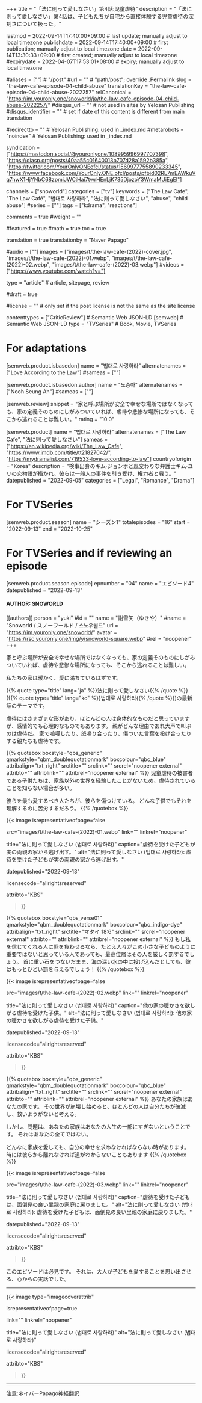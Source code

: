 +++
title = "「法に則って愛しなさい」第4話:児童虐待"
description = "「法に則って愛しなさい」第4話は、子どもたちが自宅から直接体験する児童虐待の深刻さについて扱った。"

lastmod = 2022-09-14T17:40:00+09:00                 # last update; manually adjust to local timezone
publishdate = 2022-09-14T17:40:00+09:00             # first publication; manually adjust to local timezone
date = 2022-09-14T13:30:33+09:00                    # first created; manually adjust to local timezone
#expirydate = 2022-04-07T17:53:01+08:00              # expiry; manually adjust to local timezone

#aliases = [""]                                        # "/post"
#url = ""                                              # "path/post"; override .Permalink
slug = "the-law-cafe-episode-04-child-abuse"
translationKey = "the-law-cafe-episode-04-child-abuse-2022257"
relCanonical = "https://im.youronly.one/snoworld/ja/the-law-cafe-episode-04-child-abuse-2022257/"
#disqus_url = ""                                       # not used in sites by Yelosan Publishing
#disqus_identifier = ""                                # set if date of this content is different from main translation

#redirectto = ""                                       # Yelosan Publishing: used in _index.md
#metarobots = "noindex"                                # Yelosan Publishing: used in _index.md

syndication = ["https://mastodon.social/@youronlyone/108995996997707398", "https://diasp.org/posts/40aa55c01640013b707d28a1592b385a", "https://twitter.com/YourOnlyONEofcl/status/1569977755890233345", "https://www.facebook.com/YourOnly.ONE.ofcl/posts/pfbid02RL7mEAWkuVq7nwX1HjYNbC68zpmiJWCjHai7twrHEnLjK735DjozoY3WmaMUiEgEl"]

channels = ["snoworld"]
categories = ["tv"]
keywords = ["The Law Cafe", "The Law Café", "법대로 사랑하라", "法に則って愛しなさい", "abuse", "child abuse"]
#series = [""]
tags = ["kdrama", "reactions"]

comments = true
#weight = ""

#featured = true
#math = true
toc = true

translation = true
translationby = "Naver Papago"

#audio = [""]
images = ["images/t/the-law-cafe-(2022)-cover.jpg", "images/t/the-law-cafe-(2022)-01.webp", "images/t/the-law-cafe-(2022)-02.webp", "images/t/the-law-cafe-(2022)-03.webp"]
#videos = ["https://www.youtube.com/watch?v="]

type = "article"                                             # article, sitepage, review

#draft = true

#license = ""                                          # only set if the post license is not the same as the site license

contenttypes = ["CriticReview"]                                                   # Semantic Web JSON-LD
[semweb]                                                              # Semantic Web JSON-LD
  type = "TVSeries"                                                           # Book, Movie, TVSeries

# For adaptations
[semweb.product.isbasedon]
  name = "법대로 사랑하라"
  alternatenames = ["Love According to the Law"]
  #sameas = [""]

[semweb.product.isbasedon.author]
  name = "노승아"
  alternatenames = ["Nooh Seung Ah"]
  #sameas = [""]

[semweb.review]
  snippet = "家と呼ぶ場所が安全で幸せな場所ではなくなっても、家の定義そのものにしがみついていれば、虐待や悲惨な場所になっても、そこから逃れることは難しい。"
  rating = "10.0"

[semweb.product]
  name = "법대로 사랑하라"
  alternatenames = ["The Law Cafe", "法に則って愛しなさい"]
  sameas = ["https://en.wikipedia.org/wiki/The_Law_Cafe", "https://www.imdb.com/title/tt21827042/", "https://mydramalist.com/719533-love-according-to-law"]
  countryoforigin = "Korea"
  description = "検事出身のキム·ジョンホと風変わりな弁護士キム·ユリの恋物語が描かれ、彼らは一般人の事件を引き受け、権力者と戦う。"
  datepublished = "2022-09-05"
  categories = ["Legal", "Romance", "Drama"]

# For TVSeries
[semweb.product.season]
  name = "シーズン1"
  totalepisodes = "16"
  start = "2022-09-13"
  end = "2022-10-25"

# For TVSeries and if reviewing an episode
[semweb.product.season.episode]
  epnumber = "04"
  name = "エピソード4"
  datepublished = "2022-09-13"

#### AUTHOR: SNOWORLD ####
[[authors]]
  person = "yuki"
  #id = ""
  name = "謝雪矢（ゆきや）"
  #name = "Snoworld / スノーワールド / 스노우월드"
  url = "https://im.youronly.one/snoworld/"
  avatar = "https://rsc.youronly.one/img/y/snoworld-square.webp"
  #rel = "noopener"
+++

家と呼ぶ場所が安全で幸せな場所ではなくなっても、家の定義そのものにしがみついていれば、虐待や悲惨な場所になっても、そこから逃れることは難しい。

<!--more-->

私たちの家は暖かく、愛に満ちているはずです。

{{% quote type="title" lang="ja" %}}法に則って愛しなさい{{% /quote %}} ({{% quote type="title" lang="ko" %}}법대로 사랑하라{{% /quote %}})の最新話のテーマです。

虐待にはさまざまな形があり、ほとんどの人は身体的なものだと思っていますが、感情的でも心理的なものでもあります。 親がどんな理由であれ大声で叫ぶのは虐待だ。 家で喧嘩したり、怒鳴り合ったり、傷ついた言葉を投げ合ったりする親たちも虐待です。

{{% quotebox boxstyle="qbs_generic" qmarkstyle="qbm_doublequotationmark" boxcolour="qbc_blue" attribalign="txt_right" srctitle="" srclink="" srcrel="noopener external" attribto="" attriblink="" attribrel="noopener external" %}}
児童虐待の被害者である子供たちは、家族以外の世界を経験したことがないため、虐待されていることを知らない場合が多い。

彼らを最も愛するべき人たちが、彼らを傷つけている。 どんな子供でもそれを理解するのに苦労するだろう。
{{% /quotebox %}}

{{< image
  isrepresentativeofpage=false

  src="images/t/the-law-cafe-(2022)-01.webp"
  link=""
  linkrel="noopener"

  title="法に則って愛しなさい (법대로 사랑하라)"
  caption="虐待を受けた子どもが実の両親の家から逃げ出す。"
  alt="法に則って愛しなさい (법대로 사랑하라): 虐待を受けた子どもが実の両親の家から逃げ出す。"

  datepublished="2022-09-13"

  licensecode="allrightsreserved"

  attribto="KBS"
>}}

{{% quotebox boxstyle="qbs_verse01" qmarkstyle="qbm_doublequotationmark" boxcolour="qbc_indigo-dye" attribalign="txt_right" srctitle="マタイ 18:6" srclink="" srcrel="noopener external" attribto="" attriblink="" attribrel="noopener external" %}}
もし私を信じてくれる人に罪を負わせるなら、たとえ人々がこの小さな子どものように重要ではないと思っている人であっても、最高位層はその人を厳しく罰するでしょう。 首に重い石をつないだまま、海の深い水の中に投げ込んだとしても、彼はもっとひどい罰を与えるでしょう！
{{% /quotebox %}}

{{< image
  isrepresentativeofpage=false

  src="images/t/the-law-cafe-(2022)-02.webp"
  link=""
  linkrel="noopener"

  title="法に則って愛しなさい (법대로 사랑하라)"
  caption="他の家の暖かさを欲しがる虐待を受けた子供。"
  alt="法に則って愛しなさい (법대로 사랑하라): 他の家の暖かさを欲しがる虐待を受けた子供。"

  datepublished="2022-09-13"

  licensecode="allrightsreserved"

  attribto="KBS"
>}}

{{% quotebox boxstyle="qbs_generic" qmarkstyle="qbm_doublequotationmark" boxcolour="qbc_blue" attribalign="txt_right" srctitle="" srclink="" srcrel="noopener external" attribto="" attriblink="" attribrel="noopener external" %}}
あなたの家族はあなたの家です。 その世界が崩壊し始めると、ほとんどの人は自分たちが破滅し、救いようがないと考える。

しかし、問題は、あなたの家族はあなたの人生の一部にすぎないということです。 それはあなたの全てではない。

どんなに家族を愛しても、自分の幸せを求めなければならない時があります。 時には彼らから離れなければ道がわからないこともあります
{{% /quotebox %}}

{{< image
  isrepresentativeofpage=false

  src="images/t/the-law-cafe-(2022)-03.webp"
  link=""
  linkrel="noopener"

  title="法に則って愛しなさい (법대로 사랑하라)"
  caption="虐待を受けた子どもは、面倒見の良い里親の家庭に戻りました。"
  alt="法に則って愛しなさい (법대로 사랑하라): 虐待を受けた子どもは、面倒見の良い里親の家庭に戻りました。"

  datepublished="2022-09-13"

  licensecode="allrightsreserved"

  attribto="KBS"
>}}

このエピソードは必見です。 それは、大人が子どもを愛することを思い出させる、心からの実話でした。

---

{{< image
  type="imagecoverattrib"

  isrepresentativeofpage=true

  link=""
  linkrel="noopener"

  title="法に則って愛しなさい (법대로 사랑하라)"
  alt="法に則って愛しなさい (법대로 사랑하라)"

  licensecode="allrightsreserved"

  attribto="KBS"
>}}

---

注意:ネイバーPapago神経翻訳
